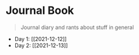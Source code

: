 # Journal Book

> Journal diary and rants about stuff in general
- Day 1: [[2021-12-12]]
- Day 2: [[2021-12-13]]